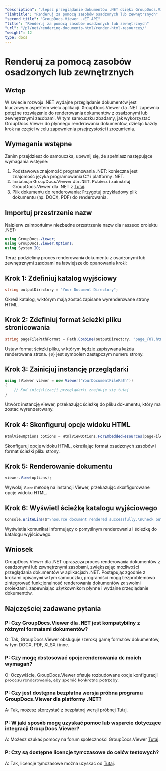 ```yaml
---
"description": "Ulepsz przeglądanie dokumentów .NET dzięki GroupDocs.Viewer, aby uzyskać płynne renderowanie. Skorzystaj z naszego samouczka, aby uzyskać wydajną integrację i doskonałe wrażenia użytkownika."
"linktitle": "Renderuj za pomocą zasobów osadzonych lub zewnętrznych"
"second_title": "GroupDocs.Viewer .NET API"
"title": "Renderuj za pomocą zasobów osadzonych lub zewnętrznych"
"url": "/pl/net/rendering-documents-html/render-html-resources/"
"weight": 12
type: docs
---
```

# Renderuj za pomocą zasobów osadzonych lub zewnętrznych

## Wstęp

W świecie rozwoju .NET wydajne przeglądanie dokumentów jest kluczowym aspektem wielu aplikacji. GroupDocs.Viewer dla .NET zapewnia potężne rozwiązanie do renderowania dokumentów z osadzonymi lub zewnętrznymi zasobami. W tym samouczku zbadamy, jak wykorzystać GroupDocs.Viewer do płynnego renderowania dokumentów, dzieląc każdy krok na części w celu zapewnienia przejrzystości i zrozumienia.

## Wymagania wstępne

Zanim przejdziesz do samouczka, upewnij się, że spełniasz następujące wymagania wstępne:

1. Podstawowa znajomość programowania .NET: konieczna jest znajomość języka programowania C# i platformy .NET.
2. Instalacja GroupDocs.Viewer dla .NET: Pobierz i zainstaluj GroupDocs.Viewer dla .NET z [Tutaj](https://releases.groupdocs.com/viewer/net/).
3. Plik dokumentu do renderowania: Przygotuj przykładowy plik dokumentu (np. DOCX, PDF) do renderowania.

## Importuj przestrzenie nazw

Najpierw zaimportujmy niezbędne przestrzenie nazw dla naszego projektu .NET:

```csharp
using GroupDocs.Viewer;
using GroupDocs.Viewer.Options;
using System.IO;
```

Teraz podzielimy proces renderowania dokumentu z osadzonymi lub zewnętrznymi zasobami na łatwiejsze do opanowania kroki:

## Krok 1: Zdefiniuj katalog wyjściowy

```csharp
string outputDirectory = "Your Document Directory";
```

Określ katalog, w którym mają zostać zapisane wyrenderowane strony HTML.

## Krok 2: Zdefiniuj format ścieżki pliku stronicowania

```csharp
string pageFilePathFormat = Path.Combine(outputDirectory, "page_{0}.html");
```

Ustaw format ścieżki pliku, w którym będzie zapisywana każda renderowana strona. `{0}` jest symbolem zastępczym numeru strony.

## Krok 3: Zainicjuj instancję przeglądarki

```csharp
using (Viewer viewer = new Viewer("YourDocumentFilePath"))
{
    // Kod inicjalizacji przeglądarki znajduje się tutaj
}
```

Utwórz instancję Viewer, przekazując ścieżkę do pliku dokumentu, który ma zostać wyrenderowany.

## Krok 4: Skonfiguruj opcje widoku HTML

```csharp
HtmlViewOptions options = HtmlViewOptions.ForEmbeddedResources(pageFilePathFormat);
```

Skonfiguruj opcje widoku HTML, określając format osadzonych zasobów i format ścieżki pliku strony.

## Krok 5: Renderowanie dokumentu

```csharp
viewer.View(options);
```

Wywołaj `View` metodę na instancji Viewer, przekazując skonfigurowane opcje widoku HTML.

## Krok 6: Wyświetl ścieżkę katalogu wyjściowego

```csharp
Console.WriteLine($"\nSource document rendered successfully.\nCheck output in: {outputDirectory}");
```

Wyświetla komunikat informujący o pomyślnym renderowaniu i ścieżkę do katalogu wyjściowego.

## Wniosek

GroupDocs.Viewer dla .NET upraszcza proces renderowania dokumentów z osadzonymi lub zewnętrznymi zasobami, zwiększając możliwości przeglądania dokumentów w aplikacjach .NET. Postępując zgodnie z krokami opisanymi w tym samouczku, programiści mogą bezproblemowo zintegrować funkcjonalność renderowania dokumentów ze swoimi projektami, zapewniając użytkownikom płynne i wydajne przeglądanie dokumentów.

## Najczęściej zadawane pytania

### P: Czy GroupDocs.Viewer dla .NET jest kompatybilny z różnymi formatami dokumentów?

O: Tak, GroupDocs.Viewer obsługuje szeroką gamę formatów dokumentów, w tym DOCX, PDF, XLSX i inne.

### P: Czy mogę dostosować opcje renderowania do moich wymagań?

O: Oczywiście, GroupDocs.Viewer oferuje rozbudowane opcje konfiguracji procesu renderowania, aby spełnić konkretne potrzeby.

### P: Czy jest dostępna bezpłatna wersja próbna programu GroupDocs.Viewer dla platformy .NET?

A: Tak, możesz skorzystać z bezpłatnej wersji próbnej [Tutaj](https://releases.groupdocs.com/).

### P: W jaki sposób mogę uzyskać pomoc lub wsparcie dotyczące integracji GroupDocs.Viewer?

A: Możesz szukać pomocy na forum społeczności GroupDocs.Viewer [Tutaj](https://forum.groupdocs.com/c/viewer/9).

### P: Czy są dostępne licencje tymczasowe do celów testowych?

A: Tak, licencje tymczasowe można uzyskać od [Tutaj](https://purchase.groupdocs.com/temporary-license/).